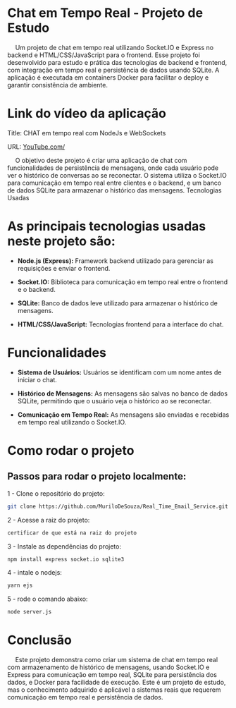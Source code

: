 # Chat em Tempo Real - Projeto de Estudo

&emsp; Um projeto de chat em tempo real utilizando Socket.IO e Express no backend e HTML/CSS/JavaScript para o frontend. Esse projeto foi desenvolvido para estudo e prática das tecnologias de backend e frontend, com integração em tempo real e persistência de dados usando SQLite. A aplicação é executada em containers Docker para facilitar o deploy e garantir consistência de ambiente.

# Link do vídeo da aplicação

Title: CHAT em tempo real com NodeJs e WebSockets

URL: [YouTube.com/](https://youtu.be/GHYnxoMC2cE)

&emsp; O objetivo deste projeto é criar uma aplicação de chat com funcionalidades de persistência de mensagens, onde cada usuário pode ver o histórico de conversas ao se reconectar. O sistema utiliza o Socket.IO para comunicação em tempo real entre clientes e o backend, e um banco de dados SQLite para armazenar o histórico das mensagens.
Tecnologias Usadas

# As principais tecnologias usadas neste projeto são:

- **Node.js (Express):** Framework backend utilizado para gerenciar as requisições e enviar o frontend.

- **Socket.IO:** Biblioteca para comunicação em tempo real entre o frontend e o backend.
    
- **SQLite:** Banco de dados leve utilizado para armazenar o histórico de mensagens.
        
- **HTML/CSS/JavaScript:** Tecnologias frontend para a interface do chat.

# Funcionalidades

- **Sistema de Usuários:** Usuários se identificam com um nome antes de iniciar o chat.
    
- **Histórico de Mensagens:** As mensagens são salvas no banco de dados SQLite, permitindo que o usuário veja o histórico ao se reconectar.
    
- **Comunicação em Tempo Real:** As mensagens são enviadas e recebidas em tempo real utilizando o Socket.IO.

# Como rodar o projeto

## Passos para rodar o projeto localmente:

1 - Clone o repositório do projeto:
```bash
git clone https://github.com/MuriloDeSouza/Real_Time_Email_Service.git
```


2 - Acesse a raiz do projeto:
```bash
certificar de que está na raiz do projeto
```

3 - Instale as dependências do projeto:
```bash
npm install express socket.io sqlite3 
```

4 - intale o nodejs:
```bash
yarn ejs
```

5 - rode o comando abaixo:
```bash
node server.js
```

# Conclusão

&emsp; Este projeto demonstra como criar um sistema de chat em tempo real com armazenamento de histórico de mensagens, usando Socket.IO e Express para comunicação em tempo real, SQLite para persistência dos dados, e Docker para facilidade de execução. Este é um projeto de estudo, mas o conhecimento adquirido é aplicável a sistemas reais que requerem comunicação em tempo real e persistência de dados.